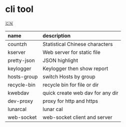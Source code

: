 # cli tool

[🇨🇳](/toolbox/Readme_CN.md)

| name        | description                      |
|:------------|:---------------------------------|
| countzh     | Statistical Chinese characters   |
| kserver     | Web server for static file       |
| pretty-json | JSON highlight                   |
| keylogger   | Keylogger then show report       |
| hosts-group | switch Hosts by group            |
| recycle-bin | recycle bin for file or dir      
| kwebdav     | quick create web dav for any dir 
| dev-proxy   | proxy for http and https         
| lunarcal    | lunar cal                        
| web-socket  | web-socket client and server     
